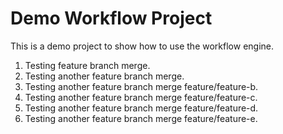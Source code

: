 ﻿# Demo Workflow Project 

This is a demo project to show how to use the workflow engine. 

1. Testing feature branch merge.
2. Testing another feature branch merge.
3. Testing another feature branch merge feature/feature-b.
4. Testing another feature branch merge feature/feature-c.
5. Testing another feature branch merge feature/feature-d.
6. Testing another feature branch merge feature/feature-e.